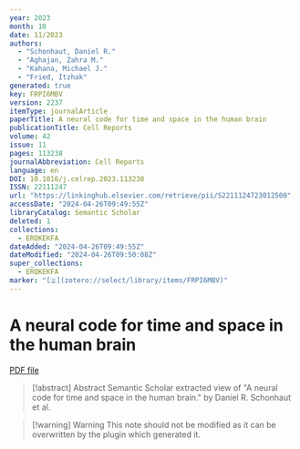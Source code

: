 ```yaml
---
year: 2023
month: 10
date: 11/2023
authors:
  - "Schonhaut, Daniel R."
  - "Aghajan, Zahra M."
  - "Kahana, Michael J."
  - "Fried, Itzhak"
generated: true
key: FRPI6MBV
version: 2237
itemType: journalArticle
paperTitle: A neural code for time and space in the human brain
publicationTitle: Cell Reports
volume: 42
issue: 11
pages: 113238
journalAbbreviation: Cell Reports
language: en
DOI: 10.1016/j.celrep.2023.113238
ISSN: 22111247
url: "https://linkinghub.elsevier.com/retrieve/pii/S2211124723012500"
accessDate: "2024-04-26T09:49:55Z"
libraryCatalog: Semantic Scholar
deleted: 1
collections:
  - ERQKEKFA
dateAdded: "2024-04-26T09:49:55Z"
dateModified: "2024-04-26T09:50:08Z"
super_collections:
  - ERQKEKFA
marker: "[🇿](zotero://select/library/items/FRPI6MBV)"
---
```


# A neural code for time and space in the human brain

[PDF file](/Papers/PDFs/Schonhaut%20et%20al.%202023undefined%20-%20A%20neural%20code%20for%20time%20and%20space%20in%20the%20human%20brain.pdf)

> [!abstract] Abstract
> Semantic Scholar extracted view of "A neural code for time and space in the human brain." by Daniel R. Schonhaut et al.

>[!warning] Warning
> This note should not be modified as it can be overwritten by the plugin which generated it.

